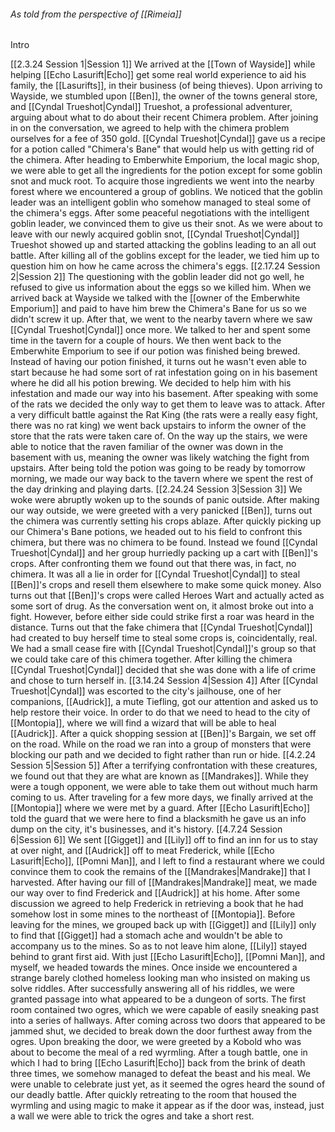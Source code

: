 ###### As told from the perspective of [[Rimeia]] 
Intro
	
[[2.3.24 Session 1|Session 1]]
	We arrived at the [[Town of Wayside]] while helping [[Echo Lasurift|Echo]] get some real world experience to aid his family, the [[Lasurifts]], in their business (of being thieves). Upon arriving to Wayside, we stumbled upon [[Ben]], the owner of the towns general store, and [[Cyndal Trueshot|Cyndal]] Trueshot, a professional adventurer, arguing about what to do about their recent Chimera problem. After joining in on the conversation, we agreed to help with the chimera problem ourselves for a fee of 350 gold. [[Cyndal Trueshot|Cyndal]] gave us a recipe for a potion called "Chimera's Bane" that would help us with getting rid of the chimera. After heading to Emberwhite Emporium, the local magic shop, we were able to get all the ingredients for the potion except for some goblin snot and muck root. To acquire those ingredients we went into the nearby forest where we encountered a group of goblins. We noticed that the goblin leader was an intelligent goblin who somehow managed to steal some of the chimera's eggs. After some peaceful negotiations with the intelligent goblin leader, we convinced them to give us their snot. As we were about to leave with our newly acquired goblin snot, [[Cyndal Trueshot|Cyndal]] Trueshot showed up and started attacking the goblins leading to an all out battle. After killing all of the goblins except for the leader, we tied him up to question him on how he came across the chimera's eggs. 
[[2.17.24 Session 2|Session 2]]
	 The questioning with the goblin leader did not go well, he refused to give us information about the eggs so we killed him. When we arrived back at Wayside we talked with the [[owner of the Emberwhite Emporium]] and paid to have him brew the Chimera's Bane for us so we didn't screw it up. After that, we went to the nearby tavern where we saw [[Cyndal Trueshot|Cyndal]] once more. We talked to her and spent some time in the tavern for a couple of hours. We then went back to the Emberwhite Emporium to see if our potion was finished being brewed. Instead of having our potion finished, it turns out he wasn't even able to start because he had some sort of rat infestation going on in his basement where he did all his potion brewing. We decided to help him with his infestation and made our way into his basement. After speaking with some of the rats we decided the only way to get them to leave was to attack. After a very difficult battle against the Rat King (the rats were a really easy fight, there was no rat king) we went back upstairs to inform the owner of the store that the rats were taken care of. On the way up the stairs, we were able to notice that the raven familiar of the owner was down in the basement with us, meaning the owner was likely watching the fight from upstairs. After being told the potion was going to be ready by tomorrow morning, we made our way back to the tavern where we spent the rest of the day drinking and playing darts. 
[[2.24.24 Session 3|Session 3]]
	We woke were abruptly woken up to the sounds of panic outside. After making our way outside, we were greeted with a very panicked [[Ben]], turns out the chimera was currently setting his crops ablaze. After quickly picking up our Chimera's Bane potions, we headed out to his field to confront this chimera, but there was no chimera to be found. Instead we found [[Cyndal Trueshot|Cyndal]] and her group hurriedly packing up a cart with [[Ben]]'s crops. After confronting them we found out that there was, in fact, no chimera. It was all a lie in order for [[Cyndal Trueshot|Cyndal]] to steal [[Ben]]'s crops and resell them elsewhere to make some quick money. Also turns out that [[Ben]]'s crops were called Heroes Wart and actually acted as some sort of drug. As the conversation went on, it almost broke out into a fight. However, before either side could strike first a roar was heard in the distance. Turns out that the fake chimera that [[Cyndal Trueshot|Cyndal]] had created to buy herself time to steal some crops is, coincidentally, real. We had a small cease fire with [[Cyndal Trueshot|Cyndal]]'s group so that we could take care of this chimera together. After killing the chimera [[Cyndal Trueshot|Cyndal]] decided that she was done with a life of crime and chose to turn herself in. 
[[3.14.24 Session 4|Session 4]]
	After [[Cyndal Trueshot|Cyndal]] was escorted to the city's jailhouse, one of her companions, [[Audrick]], a mute Tiefling, got our attention and asked us to help restore their voice. In order to do that we need to head to the city of [[Montopia]], where we will find a wizard that will be able to heal [[Audrick]]. After a quick shopping session at [[Ben]]'s Bargain, we set off on the road. While on the road we ran into a group of monsters that were blocking our path and we decided to fight rather than run or hide. 
[[4.2.24 Session 5|Session 5]]
	After a terrifying confrontation with these creatures, we found out that they are what are known as [[Mandrakes]]. While they were a tough opponent, we were able to take them out without much harm coming to us. After traveling for a few more days, we finally arrived at the [[Montopia]] where we were met by a guard. After [[Echo Lasurift|Echo]] told the guard that we were here to find a blacksmith he gave us an info dump on the city, it's businesses, and it's history.
[[4.7.24 Session 6|Session 6]]
	We sent [[Gigget]] and [[Lily]] off to find an inn for us to stay at over night, and [[Audrick]] off to meat Frederick, while [[Echo Lasurift|Echo]], [[Pomni Man]], and I left to find a restaurant where we could convince them to cook the remains of the [[Mandrakes|Mandrake]] that I harvested. After having our fill of [[Mandrakes|Mandrake]] meat, we made our way over to find Frederick and [[Audrick]] at his home. After some discussion we agreed to help Frederick in retrieving a book that he had somehow lost in some mines to the northeast of [[Montopia]]. Before leaving for the mines, we grouped back up with [[Gigget]] and [[Lily]] only to find that [[Gigget]] had a stomach ache and wouldn't be able to accompany us to the mines. So as to not leave him alone, [[Lily]] stayed behind to grant first aid. With just [[Echo Lasurift|Echo]], [[Pomni Man]], and myself, we headed towards the mines. Once inside we encountered a strange barely clothed homeless looking man who insisted on making us solve riddles. After successfully answering all of his riddles, we were granted passage into what appeared to be a dungeon of sorts. The first room contained two ogres, which we were capable of easily sneaking past into a series of hallways. After coming across two doors that appeared to be jammed shut, we decided to break down the door furthest away from the ogres. Upon breaking the door, we were greeted by a Kobold who was about to become the meal of a red wyrmling. After a tough battle, one in which I had to bring [[Echo Lasurift|Echo]] back from the brink of death three times, we somehow managed to defeat the beast and his meal. We were unable to celebrate just yet, as it seemed the ogres heard the sound of our deadly battle. After quickly retreating to the room that housed the wyrmling and using magic to make it appear as if the door was, instead, just a wall we were able to trick the ogres and take a short rest.